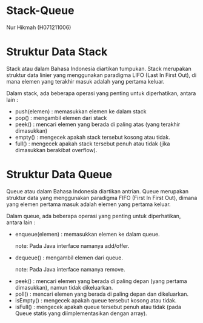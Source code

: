# Stack-Queue
Nur Hikmah (H071211006) 

# Struktur Data Stack
Stack atau dalam Bahasa Indonesia diartikan tumpukan. Stack merupakan struktur data linier yang menggunakan paradigma LIFO (Last In First Out), di mana elemen yang terakhir masuk adalah yang pertama keluar.

Dalam stack, ada beberapa operasi yang penting untuk diperhatikan, antara lain :
<ul>
<li>push(elemen) : memasukkan elemen ke dalam stack</li>
<li>pop() : mengambil elemen dari stack</li>
<li>peek() : mencari elemen yang berada di paling atas (yang terakhir dimasukkan)</li>
<li>empty() : mengecek apakah stack tersebut kosong atau tidak.</li>
<li>full() : mengecek apakah stack tersebut penuh atau tidak (jika dimasukkan berakibat overflow).</li>
</ul>

# Struktur Data Queue
Queue atau dalam Bahasa Indonesia diartikan antrian. Queue merupakan struktur data yang menggunakan paradigma FIFO (First In First Out), dimana yang elemen pertama masuk adalah elemen yang pertama keluar.

Dalam queue, ada beberapa operasi yang penting untuk diperhatikan, antara lain :

<ul>
<li>enqueue(elemen) : memasukkan elemen ke dalam queue.

note: Pada Java interface namanya add/offer.
<li>dequeue() : mengambil elemen dari queue. 

note: Pada Java interface namanya remove. 
<li>peek() : mencari elemen yang berada di paling depan (yang pertama dimasukkan), namun tidak dikeluarkan.
<li>poll() : mencari elemen yang berada di paling depan dan dikeluarkan.
<li>isEmpty() : mengecek apakah queue tersebut kosong atau tidak.
<li>isFull() : mengecek apakah queue tersebut penuh atau tidak (pada Queue statis yang diimplementasikan dengan array).
</ul>
